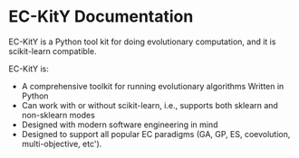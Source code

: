 # EC-KitY Documentation

EC-KitY is a Python tool kit for doing evolutionary computation, and it is scikit-learn compatible.

EC-KitY is:

- A comprehensive toolkit for running evolutionary algorithms
Written in Python
- Can work with or without scikit-learn, i.e., supports both sklearn and non-sklearn modes
- Designed with modern software engineering in mind
- Designed to support all popular EC paradigms (GA, GP, ES, coevolution, multi-objective, etc').

```{tableofcontents}
```
